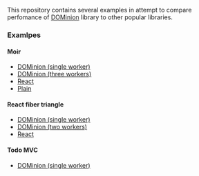 This repository contains several examples in attempt to compare perfomance of
[DOMinion][] library to other popular libraries.

### Examlpes

#### Moir

* [DOMinion (single worker)](https://gozala.github.io/vs-dominion/DOMinion/moir/)
* [DOMinion (three workers)](https://gozala.github.io/vs-dominion/DOMinion/parallel-moir/)
* [React](https://gozala.github.io/vs-dominion/React/moir/)
* [Plain](https://gozala.github.io/vs-dominion/Plain/moir/)

#### React fiber triangle

* [DOMinion (single worker)](https://gozala.github.io/vs-dominion/DOMinion/triangle/)
* [DOMinion (two workers)](https://gozala.github.io/vs-dominion/DOMinion/parallel-triangle/)
* [React](https://gozala.github.io/vs-dominion/React/triangle/)

#### Todo MVC

* [DOMinion (single worker)](https://gozala.github.io/vs-dominion/DOMinion/todo/)

[dominion]: http://github.com/gozala/dominion
[react]: http://facebook.github.io/react/
